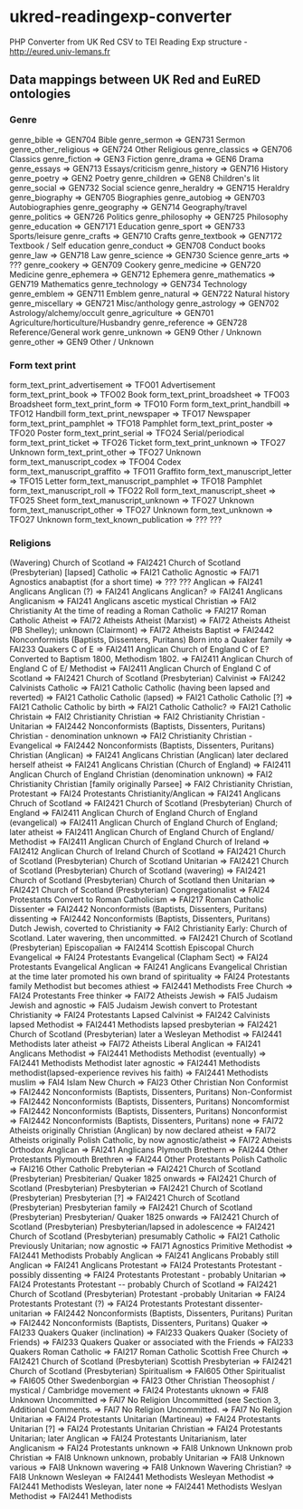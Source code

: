 # ukred-readingexp-converter
PHP Converter from UK Red CSV to TEI Reading Exp structure - http://eured.univ-lemans.fr

## Data mappings between UK Red and EuRED ontologies
### Genre
genre_bible => GEN704 Bible
genre_sermon => GEN731 Sermon
genre_other_religious => GEN724 Other Religious
genre_classics => GEN706 Classics
genre_fiction => GEN3 Fiction
genre_drama => GEN6 Drama
genre_essays => GEN713 Essays/criticism
genre_history => GEN716 History
genre_poetry => GEN2 Poetry
genre_children => GEN8 Children's lit
genre_social => GEN732 Social science
genre_heraldry => GEN715 Heraldry
genre_biography => GEN705 Biographies
genre_autobiog => GEN703 Autobiographies
genre_geography => GEN714 Geography/travel
genre_politics => GEN726 Politics
genre_philosophy => GEN725 Philosophy
genre_education => GEN7171 Education
genre_sport => GEN733 Sports/leisure
genre_crafts => GEN710 Crafts
genre_textbook => GEN7172 Textbook / Self education
genre_conduct => GEN708 Conduct books
genre_law => GEN718 Law
genre_science => GEN730 Science
genre_arts => ???
genre_cookery => GEN709 Cookery
genre_medicine => GEN720 Medicine
genre_ephemera => GEN712 Ephemera
genre_mathematics => GEN719 Mathematics
genre_technology => GEN734 Technology
genre_emblem => GEN711 Emblem
genre_natural => GEN722 Natural history
genre_miscellary => GEN721 Misc/anthology
genre_astrology => GEN702 Astrology/alchemy/occult
genre_agriculture => GEN701 Agriculture/horticulture/Husbandry
genre_reference => GEN728 Reference/General work
genre_unknown => GEN9 Other / Unknown
genre_other => GEN9 Other / Unknown

### Form text print

form_text_print_advertisement => TFO01 Advertisement
form_text_print_book => TFO02 Book
form_text_print_broadsheet => TFO03 Broadsheet
form_text_print_form => TFO10 Form
form_text_print_handbill =>  TFO12 Handbill
form_text_print_newspaper => TFO17 Newspaper
form_text_print_pamphlet => TFO18 Pamphlet
form_text_print_poster =>  TFO20 Poster
form_text_print_serial => TFO24 Serial/periodical
form_text_print_ticket => TFO26 Ticket
form_text_print_unknown =>  TFO27 Unknown
form_text_print_other => TFO27 Unknown
form_text_manuscript_codex => TFO04 Codex
form_text_manuscript_graffito => TFO11 Graffito
form_text_manuscript_letter => TFO15 Letter
form_text_manuscript_pamphlet => TFO18 Pamphlet
form_text_manuscript_roll => TFO22 Roll
form_text_manuscript_sheet => TFO25 Sheet
form_text_manuscript_unknown => TFO27 Unknown
form_text_manuscript_other => TFO27 Unknown
form_text_unknown => TFO27 Unknown
form_text_known_publication => ??? ???

### Religions
(Wavering) Church of Scotland => FAI2421 Church of Scotland (Presbyterian)
[lapsed] Catholic => FAI21 Catholic
Agnostic => FAI71 Agnostics
anabaptist (for a short time) => ??? ???
Anglican => FAI241 Anglicans
Anglican (?) => FAI241 Anglicans
Anglican? => FAI241 Anglicans
Anglicanism => FAI241 Anglicans
ascetic mystical Christian => FAI2 Christianity
At the time of reading a Roman Catholic => FAI217 Roman Catholic
Atheist => FAI72 Atheists
Atheist (Marxist) => FAI72 Atheists
Atheist (PB Shelley); unknown (Clairmont) => FAI72 Atheists
Baptist => FAI2442 Nonconformists (Baptists, Dissenters, Puritans)
Born into a Quaker family => FAI233 Quakers
C of E => FAI2411 Anglican Church of England
C of E? Converted to Baptism 1800, Methodism 1802. => FAI2411 Anglican Church of England
C of E/ Methodist => FAI2411 Anglican Church of England
C of Scotland => FAI2421 Church of Scotland (Presbyterian)
Calvinist => FAI242 Calvinists
Catholic => FAI21 Catholic
Catholic (having been lapsed and reverted) => FAI21 Catholic
Catholic (lapsed) => FAI21 Catholic
Catholic [?] => FAI21 Catholic
Catholic by birth => FAI21 Catholic
Catholic? => FAI21 Catholic
Christain => FAI2 Christianity
Christian => FAI2 Christianity
Christian -  Unitarian => FAI2442 Nonconformists (Baptists, Dissenters, Puritans)
Christian - denomination unknown => FAI2 Christianity
Christian - Evangelical => FAI2442 Nonconformists (Baptists, Dissenters, Puritans)
Christian (Anglican) => FAI241 Anglicans
Christian (Anglican) later declared herself atheist => FAI241 Anglicans
Christian (Church of England) => FAI2411 Anglican Church of England
Christian (denomination unknown) => FAI2 Christianity
Christian [family originally Parsee] => FAI2 Christianity
Christian, Protestant => FAI24 Protestants
Christianity/Anglican => FAI241 Anglicans
Chruch of Scotland => FAI2421 Church of Scotland (Presbyterian)
Church of England => FAI2411 Anglican Church of England
Church of England (evangelical) => FAI2411 Anglican Church of England
Church of England; later atheist => FAI2411 Anglican Church of England
Church of England/ Methodist => FAI2411 Anglican Church of England
Church of Ireland => FAI2412 Anglican Church of Ireland
Church of Scotland => FAI2421 Church of Scotland (Presbyterian)
Church of Scotland  Unitarian => FAI2421 Church of Scotland (Presbyterian)
Church of Scotland (wavering) => FAI2421 Church of Scotland (Presbyterian)
Church of Scotland then Unitarian => FAI2421 Church of Scotland (Presbyterian)
Congregationalist => FAI24 Protestants
Convert to Roman Catholicism => FAI217 Roman Catholic
Dissenter => FAI2442 Nonconformists (Baptists, Dissenters, Puritans)
dissenting => FAI2442 Nonconformists (Baptists, Dissenters, Puritans)
Dutch Jewish, coverted to Christianity => FAI2 Christianity
Early: Church of Scotland. Later wavering, then uncommitted. => FAI2421 Church of Scotland (Presbyterian)
Episcopalian => FAI2414 Scottish Episcopal Church
Evangelical => FAI24 Protestants
Evangelical (Clapham Sect) => FAI24 Protestants
Evangelical Anglican => FAI241 Anglicans
Evangelical Christian at the time later promoted his own brand of spirituality => FAI24 Protestants
family Methodist but becomes athiest => FAI2441 Methodists 
Free Church => FAI24 Protestants
Free thinker => FAI72 Atheists
Jewish => FAI5 Judaism
Jewish and agnostic => FAI5 Judaism
Jewish convert to Protestant Christianity => FAI24 Protestants
Lapsed Calvinist => FAI242 Calvinists
lapsed Methodist => FAI2441 Methodists
lapsed presbyterian => FAI2421 Church of Scotland (Presbyterian)
later a Wesleyan Methodist => FAI2441 Methodists
later atheist => FAI72 Atheists
Liberal Anglican => FAI241 Anglicans
Methodist => FAI2441 Methodists
Methodist (eventually) => FAI2441 Methodists
Methodist later agnostic => FAI2441 Methodists
methodist(lapsed-experience revives his faith) => FAI2441 Methodists
muslim => FAI4 Islam
New Church => FAI23 Other Christian
Non Conformist => FAI2442 Nonconformists (Baptists, Dissenters, Puritans)
Non-Conformist => FAI2442 Nonconformists (Baptists, Dissenters, Puritans)
Noncomformist => FAI2442 Nonconformists (Baptists, Dissenters, Puritans)
Nonconformist => FAI2442 Nonconformists (Baptists, Dissenters, Puritans)
none => FAI72 Atheists
originally Christian (Anglican) by now declared atheist => FAI72 Atheists 
originally Polish Catholic, by now agnostic/atheist => FAI72 Atheists
Orthodox Anglican => FAI241 Anglicans
Plymouth Brethern => FAI244 Other Protestants
Plymouth Brethren => FAI244 Other Protestants
Polish Catholic => FAI216 Other Catholic 
Prebyterian => FAI2421 Church of Scotland (Presbyterian) 
Presbiterian/ Quaker 1825 onwards => FAI2421 Church of Scotland (Presbyterian)
Presbyterian => FAI2421 Church of Scotland (Presbyterian)
Presbyterian [?] => FAI2421 Church of Scotland (Presbyterian)
Presbyterian family => FAI2421 Church of Scotland (Presbyterian)
Presbyterian/ Quaker 1825 onwards => FAI2421 Church of Scotland (Presbyterian)
Presbyterian/lapsed in adolescence => FAI2421 Church of Scotland (Presbyterian)
presumably Catholic => FAI21 Catholic
Previously Unitarian; now agnostic => FAI71 Agnostics
Primitive Methodist => FAI2441 Methodists
Probably Anglican => FAI241 Anglicans
Probably still Anglican => FAI241 Anglicans
Protestant => FAI24 Protestants
Protestant - possibly dissenting => FAI24 Protestants
Protestant - probably Unitarian => FAI24 Protestants
Protestant -- probably Church of Scotland => FAI2421 Church of Scotland (Presbyterian)
Protestant -probably Unitarian => FAI24 Protestants
Protestant (?) => FAI24 Protestants
Protestant dissenter- unitarian => FAI2442 Nonconformists (Baptists, Dissenters, Puritans)
Puritan => FAI2442 Nonconformists (Baptists, Dissenters, Puritans)
Quaker => FAI233 Quakers
Quaker (inclination) => FAI233 Quakers 
Quaker (Society of Friends) => FAI233 Quakers
Quaker or associated with the Friends => FAI233 Quakers
Roman Catholic => FAI217 Roman Catholic
Scottish Free Church => FAI2421 Church of Scotland (Presbyterian)
Scottish Presbyterian => FAI2421 Church of Scotland (Presbyterian)
Spiritualism => FAI605 Other
Spiritualist => FAI605 Other
Swedenborgian => FAI23 Other Christian
Theosophist / mystical / Cambridge movement => FAI24 Protestants 
uknown => FAI8 Unknown
Uncommitted => FAI7 No Religion
Uncommitted (see Section 3, Additional Comments. => FAI7 No Religion
Uncommitted. => FAI7 No Religion
Unitarian => FAI24 Protestants
Unitarian (Martineau) => FAI24 Protestants
Unitarian [?] => FAI24 Protestants
Unitarian Christian => FAI24 Protestants
Unitarian; later Anglican => FAI24 Protestants
Unitarianism, later Anglicanism => FAI24 Protestants
unknown => FAI8 Unknown
Unknown prob Christian => FAI8 Unknown
unknown, probably Unitarian => FAI8 Unknown
various => FAI8 Unknown
wavering => FAI8 Unknown
Wavering Christian? => FAI8 Unknown
Wesleyan => FAI2441 Methodists
Wesleyan Methodist => FAI2441 Methodists
Wesleyan, later none => FAI2441 Methodists
Weslyan Methodist => FAI2441 Methodists